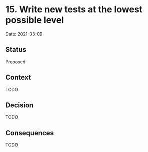 # 15. Write new tests at the lowest possible level

Date: 2021-03-09

## Status

Proposed

## Context

TODO

## Decision

TODO

## Consequences

TODO
